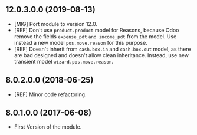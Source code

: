 ## 12.0.3.0.0 (2019-08-13)

- \[MIG\] Port module to version 12.0.
- \[REF\] Don't use `product.product` model for Reasons, because Odoo
  remove the fields `expense_pdt` `and income_pdt` from the model. Use
  instead a new model `pos.move.reason` for this purpose.
- \[REF\] Doesn't inherit from `cash.box.in` and `cash.box.out` model,
  as there are bad designed and doesn't allow clean inheritance.
  Instead, use new transient model `wizard.pos.move.reason`.

## 8.0.2.0.0 (2018-06-25)

- \[REF\] Minor code refactoring.

## 8.0.1.0.0 (2017-06-08)

- First Version of the module.
